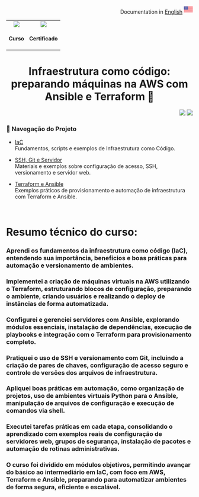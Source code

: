 <div align="right">
  Documentation in <a href="https://github.com/GustavoVieiraa/Infraestrutura-como-Codigo-Preparando-Maquinas-na-AWS-com-Ansible-e-Terraform/blob/main/README.en.md">English</a> <img loading="lazy" width="24px" src="https://github.com/GustavoVieiraa/MultilanguageReadmes/blob/main/english.png?raw=true" />
</div>

<div align="center">
  <table>
    <tr>
      <td align="center">
        <!-- Link para o Certificado -->
        <a href="https://cursos.alura.com.br/certificate/gustavo-vieira17/infraestrutura-codigo-maquinas-aws-ansible-terraform">
          <img loading="lazy" width="128px" src="https://www.alura.com.br/assets/api/cursos/infraestrutura-codigo-maquinas-aws-ansible-terraform.svg" />
        </a>
        <h4>Curso</h4>
      </td>
      <td align="center">
        <!-- Link para o Certificado -->
        <a href="https://cursos.alura.com.br/certificate/gustavo-vieira17/infraestrutura-codigo-maquinas-aws-ansible-terraform">
          <img loading="lazy" width="128px" src="https://static.vecteezy.com/system/resources/previews/028/293/920/original/trophy-icon-3d-rendering-illustration-png.png" />
        </a>
        <h4>Certificado</h4>
      </td>
    </tr>
  </table>
  <h1>Infraestrutura como código: preparando máquinas na AWS com Ansible e Terraform 🎢</h1>
</div>
<p align="right">
  <img loading="lazy" src="https://img.shields.io/badge/CARGA_HORARIA-8_HORAS-orange?style=for-the-badge"/>
  <img loading="lazy" src="http://img.shields.io/static/v1?label=STATUS&message=FINALIZADO!&color=GREEN&style=for-the-badge"/>
</p>

### 📂 Navegação do Projeto

- [IaC](./IaC)  
  Fundamentos, scripts e exemplos de Infraestrutura como Código.

- [SSH, Git e Servidor](./SSH,%20Git%20e%20Servidor)  
  Materiais e exemplos sobre configuração de acesso, SSH, versionamento e servidor web.

- [Terraform e Ansible](./Terraform%20e%20Ansible)  
  Exemplos práticos de provisionamento e automação de infraestrutura com Terraform e Ansible.

<br>
<div>
  <h1>Resumo técnico do curso:</h1>
  <h3>Aprendi os fundamentos da infraestrutura como código (IaC), entendendo sua importância, benefícios e boas práticas para automação e versionamento de ambientes.</h3>
  <h3>Implementei a criação de máquinas virtuais na AWS utilizando o Terraform, estruturando blocos de configuração, preparando o ambiente, criando usuários e realizando o deploy de instâncias de forma automatizada.</h3>
  <h3>Configurei e gerenciei servidores com Ansible, explorando módulos essenciais, instalação de dependências, execução de playbooks e integração com o Terraform para provisionamento completo.</h3>
  <h3>Pratiquei o uso de SSH e versionamento com Git, incluindo a criação de pares de chaves, configuração de acesso seguro e controle de versões dos arquivos de infraestrutura.</h3>
  <h3>Apliquei boas práticas em automação, como organização de projetos, uso de ambientes virtuais Python para o Ansible, manipulação de arquivos de configuração e execução de comandos via shell.</h3>
  <h3>Executei tarefas práticas em cada etapa, consolidando o aprendizado com exemplos reais de configuração de servidores web, grupos de segurança, instalação de pacotes e automação de rotinas administrativas.</h3>
  <h3>O curso foi dividido em módulos objetivos, permitindo avançar do básico ao intermediário em IaC, com foco em AWS, Terraform e Ansible, preparando para automatizar ambientes de forma segura, eficiente e escalável.</h3>
</div>
